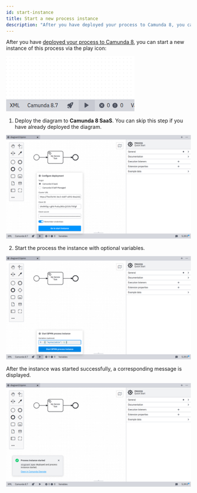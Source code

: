 ```yaml
---
id: start-instance
title: Start a new process instance
description: "After you have deployed your process to Camunda 8, you can start a new instance of this process via the play icon."
---
```


After you have [deployed your process to Camunda 8](./connect-to-camunda-8.md), you can start a new instance of this process via the play icon:

![start instance icon](./img/start-instance-icon.png)

1. Deploy the diagram to **Camunda 8 SaaS**. You can skip this step if you have already deployed the diagram.

![start instance successful](./img/start-instance-step-1.png)

2. Start the process the instance with optional variables.

![start instance successful](./img/start-instance-step-2.png)

After the instance was started successfully, a corresponding message is displayed.

![start instance successful](./img/start-instance-successful.png)
